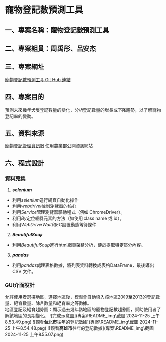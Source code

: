 # 寵物登記數預測工具
## 一、專案名稱：寵物登記數預測工具
## 二、專案組員：周禹彤、呂安杰
## 三、專案網址
[寵物登記數預測工具 Git Hub 連結](https://github.com/roberthsu2003/__2024_09_04_tvdi__/tree/main/%E5%AD%B8%E5%93%A1%E4%BD%9C%E6%A5%AD/%E5%AF%B5%E7%89%A9%E7%99%BB%E8%A8%98%E6%95%B8%E9%A0%90%E6%B8%AC%E5%B7%A5%E5%85%B7_%E5%91%A8%E7%A6%B9%E5%BD%A4%E3%80%81%E5%91%82%E5%AE%89%E6%9D%B0)

## 四、專案目的
預測未來幾年犬隻登記數量的變化，分析登記數量的增長或下降趨勢，以了解寵物登記率的變動。

## 五、資料來源
[寵物登記管理資訊網](https://www.pet.gov.tw/Web/O302.aspx)
使用農業部公開資訊網站

## 六、程式設計
### 資料蒐集
1. **_selenium_**
* 利用*selenium*進行網頁自動化操作
* 利用*webdriver*控制瀏覽器的核心
* 利用*Service*管理瀏覽器驅動程式（例如 ChromeDriver）。
* 利用*By*定位網頁元素的方法（如使用 class name 或 id）。
* 利用*WebDriverWait*和*EC*設置動態等待條件

2. **_BeautifulSoup_**
* 利用*BeautifulSoup*進行html網頁架構分析，便於提取特定部分內容。

3. **_pandas_**
* 利用*pandas*處理表格數據，將列表資料轉換成表格DataFrame，最後導出 CSV 文件。

### GUI介面設計
允許使用者選擇地區，選擇地區後，模型會自動填入該地區2009至2013的登記數量、絕育數量、除戶數量和絕育率之等數據。  
地區登記及絕育趨勢圖：顯示過去幾年該地區的寵物登記數趨勢圖，幫助使用者了解該地區的長期變化。
![完成示意圖](專案\README_img\截圖 2024-11-25 上午8.53.49.png)
![觀看**台北市**往年的登記數據](專案\README_img\截圖 2024-11-25 上午8.54.48.png)
![觀看**高雄市**往年的登記數據](專案\README_img\截圖 2024-11-25 上午8.55.07.png)